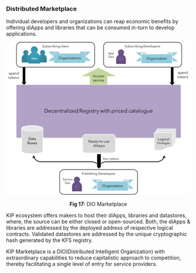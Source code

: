 ### Distributed Marketplace

Individual developers and organizations can reap economic benefits by offering diApps and libraries that can be consumed in-turn to develop applications.

![KIP DIO Marketplace](images/whitepaper/KIP-DIO_Marketplace.png)
<p align="center"> <b>Fig 17:</b> DIO Marketplace</p>

KIP ecosystem offers makers to host their diApps, libraries and datastores, where, the source can be either closed or open-sourced. Both, the diApps & libraries are addressed by the deployed address of respective logical contracts. Validated datastores are addressed by the unique cryptographic hash generated by the KFS registry.

KIP Marketplace is a DIO(Distributed Intelligent Organization) with extraordinary capabilities to reduce capitalistic approach to competition, thereby facilitating a single level of entry for service providers.